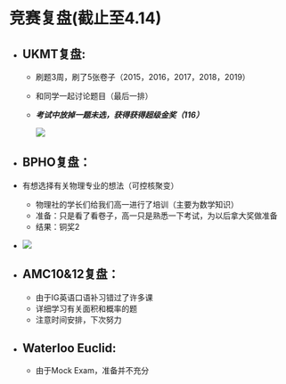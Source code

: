 # 竞赛复盘(截止至4.14)

- ## UKMT复盘:

  - 刷题3周，刷了5张卷子（2015，2016，2017，2018，2019）

  - 和同学一起讨论题目（最后一排）

  - ***考试中放掉一题未选，获得获得超级金奖（116）***

    ![](C:\Users\Administrator\Desktop\UKMT(3).png)

- ## BPHO复盘：

- 有想选择有关物理专业的想法（可控核聚变）

  - 物理社的学长们给我们高一进行了培训（主要为数学知识）
  - 准备：只是看了看卷子，高一只是熟悉一下考试，为以后拿大奖做准备
  - 结果：铜奖2

- ![](C:\Users\Administrator\Desktop\BPho获奖证书.jpg)

- ## AMC10&12复盘：

  - 由于IG英语口语补习错过了许多课
  - 详细学习有关面积和概率的题
  - 注意时间安排，下次努力

- ## Waterloo Euclid:

  - 由于Mock Exam，准备并不充分
